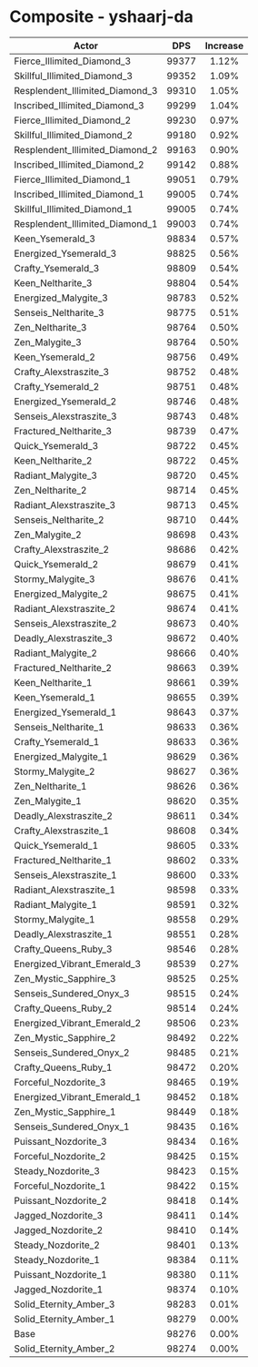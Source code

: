 # Composite - yshaarj-da
| Actor | DPS | Increase |
|---|:---:|:---:|
|Fierce_Illimited_Diamond_3|99377|1.12%|
|Skillful_Illimited_Diamond_3|99352|1.09%|
|Resplendent_Illimited_Diamond_3|99310|1.05%|
|Inscribed_Illimited_Diamond_3|99299|1.04%|
|Fierce_Illimited_Diamond_2|99230|0.97%|
|Skillful_Illimited_Diamond_2|99180|0.92%|
|Resplendent_Illimited_Diamond_2|99163|0.90%|
|Inscribed_Illimited_Diamond_2|99142|0.88%|
|Fierce_Illimited_Diamond_1|99051|0.79%|
|Inscribed_Illimited_Diamond_1|99005|0.74%|
|Skillful_Illimited_Diamond_1|99005|0.74%|
|Resplendent_Illimited_Diamond_1|99003|0.74%|
|Keen_Ysemerald_3|98834|0.57%|
|Energized_Ysemerald_3|98825|0.56%|
|Crafty_Ysemerald_3|98809|0.54%|
|Keen_Neltharite_3|98804|0.54%|
|Energized_Malygite_3|98783|0.52%|
|Senseis_Neltharite_3|98775|0.51%|
|Zen_Neltharite_3|98764|0.50%|
|Zen_Malygite_3|98764|0.50%|
|Keen_Ysemerald_2|98756|0.49%|
|Crafty_Alexstraszite_3|98752|0.48%|
|Crafty_Ysemerald_2|98751|0.48%|
|Energized_Ysemerald_2|98746|0.48%|
|Senseis_Alexstraszite_3|98743|0.48%|
|Fractured_Neltharite_3|98739|0.47%|
|Quick_Ysemerald_3|98722|0.45%|
|Keen_Neltharite_2|98722|0.45%|
|Radiant_Malygite_3|98720|0.45%|
|Zen_Neltharite_2|98714|0.45%|
|Radiant_Alexstraszite_3|98713|0.45%|
|Senseis_Neltharite_2|98710|0.44%|
|Zen_Malygite_2|98698|0.43%|
|Crafty_Alexstraszite_2|98686|0.42%|
|Quick_Ysemerald_2|98679|0.41%|
|Stormy_Malygite_3|98676|0.41%|
|Energized_Malygite_2|98675|0.41%|
|Radiant_Alexstraszite_2|98674|0.41%|
|Senseis_Alexstraszite_2|98673|0.40%|
|Deadly_Alexstraszite_3|98672|0.40%|
|Radiant_Malygite_2|98666|0.40%|
|Fractured_Neltharite_2|98663|0.39%|
|Keen_Neltharite_1|98661|0.39%|
|Keen_Ysemerald_1|98655|0.39%|
|Energized_Ysemerald_1|98643|0.37%|
|Senseis_Neltharite_1|98633|0.36%|
|Crafty_Ysemerald_1|98633|0.36%|
|Energized_Malygite_1|98629|0.36%|
|Stormy_Malygite_2|98627|0.36%|
|Zen_Neltharite_1|98626|0.36%|
|Zen_Malygite_1|98620|0.35%|
|Deadly_Alexstraszite_2|98611|0.34%|
|Crafty_Alexstraszite_1|98608|0.34%|
|Quick_Ysemerald_1|98605|0.33%|
|Fractured_Neltharite_1|98602|0.33%|
|Senseis_Alexstraszite_1|98600|0.33%|
|Radiant_Alexstraszite_1|98598|0.33%|
|Radiant_Malygite_1|98591|0.32%|
|Stormy_Malygite_1|98558|0.29%|
|Deadly_Alexstraszite_1|98551|0.28%|
|Crafty_Queens_Ruby_3|98546|0.28%|
|Energized_Vibrant_Emerald_3|98539|0.27%|
|Zen_Mystic_Sapphire_3|98525|0.25%|
|Senseis_Sundered_Onyx_3|98515|0.24%|
|Crafty_Queens_Ruby_2|98514|0.24%|
|Energized_Vibrant_Emerald_2|98506|0.23%|
|Zen_Mystic_Sapphire_2|98492|0.22%|
|Senseis_Sundered_Onyx_2|98485|0.21%|
|Crafty_Queens_Ruby_1|98472|0.20%|
|Forceful_Nozdorite_3|98465|0.19%|
|Energized_Vibrant_Emerald_1|98452|0.18%|
|Zen_Mystic_Sapphire_1|98449|0.18%|
|Senseis_Sundered_Onyx_1|98435|0.16%|
|Puissant_Nozdorite_3|98434|0.16%|
|Forceful_Nozdorite_2|98425|0.15%|
|Steady_Nozdorite_3|98423|0.15%|
|Forceful_Nozdorite_1|98422|0.15%|
|Puissant_Nozdorite_2|98418|0.14%|
|Jagged_Nozdorite_3|98411|0.14%|
|Jagged_Nozdorite_2|98410|0.14%|
|Steady_Nozdorite_2|98401|0.13%|
|Steady_Nozdorite_1|98384|0.11%|
|Puissant_Nozdorite_1|98380|0.11%|
|Jagged_Nozdorite_1|98374|0.10%|
|Solid_Eternity_Amber_3|98283|0.01%|
|Solid_Eternity_Amber_1|98279|0.00%|
|Base|98276|0.00%|
|Solid_Eternity_Amber_2|98274|0.00%|
